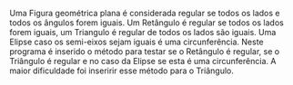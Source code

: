 Uma Figura geométrica plana é considerada regular se todos os lados e todos os ângulos forem iguais. Um Retângulo é regular se todos os lados forem iguais, um Triangulo é regular de todos os lados são iguais. Uma Elipse caso os semi-eixos sejam iguais é uma circunferência. Neste programa é inserido o método para testar se o Retângulo  é regular, se o Triângulo é regular  e no caso da Elipse se esta é uma circunferência. A maior dificuldade foi inseririr esse método para o Triângulo. 
